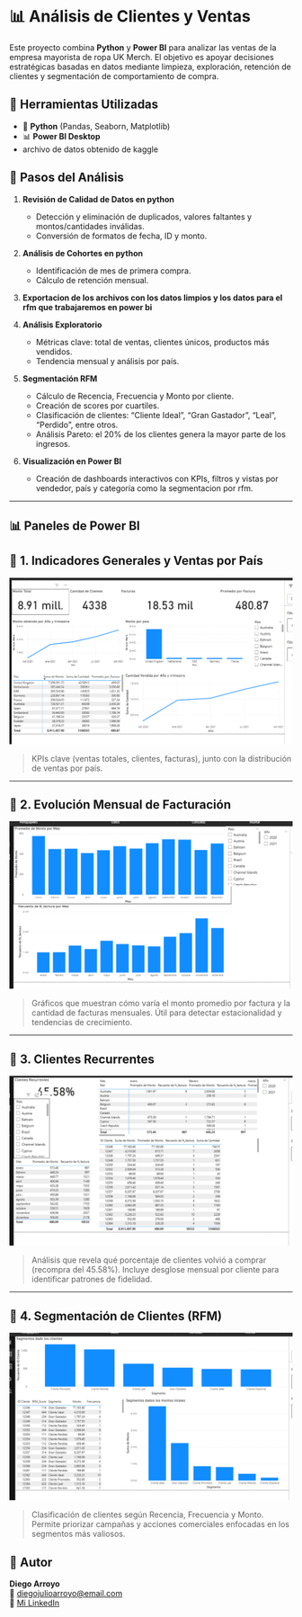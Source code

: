 # 📊 Análisis de Clientes y Ventas 

Este proyecto combina **Python** y **Power BI** para analizar las ventas de la empresa mayorista de ropa UK Merch. El objetivo es apoyar decisiones estratégicas basadas en datos mediante limpieza, exploración, retención de clientes y segmentación de comportamiento de compra.

## 🧰 Herramientas Utilizadas

- 🐍 **Python** (Pandas, Seaborn, Matplotlib)
- 📊 **Power BI Desktop**
- archivo de datos obtenido de kaggle


## 🧪 Pasos del Análisis

1. **Revisión de Calidad de Datos en python** 
   - Detección y eliminación de duplicados, valores faltantes y montos/cantidades inválidas.
   - Conversión de formatos de fecha, ID y monto.

2. **Análisis de Cohortes en python**
   - Identificación de mes de primera compra.
   - Cálculo de retención mensual.

3. **Exportacion de los archivos con los datos limpios y los datos para el rfm que trabajaremos en power bi**

4. **Análisis Exploratorio**
   - Métricas clave: total de ventas, clientes únicos, productos más vendidos.
   - Tendencia mensual y análisis por país.

5. **Segmentación RFM**
   - Cálculo de Recencia, Frecuencia y Monto por cliente.
   - Creación de scores por cuartiles.
   - Clasificación de clientes: “Cliente Ideal”, “Gran Gastador”, “Leal”, “Perdido”, entre otros.
   - Análisis Pareto: el 20% de los clientes genera la mayor parte de los ingresos.

6. **Visualización en Power BI**
   - Creación de dashboards interactivos con KPIs, filtros y vistas por vendedor, país y categoría como la segmentacion por rfm.

---

## 📊 Paneles de Power BI

## 📌 1. Indicadores Generales y Ventas por País

![Indicadores Generales](imagen1.png)

> KPIs clave (ventas totales, clientes, facturas), junto con la distribución de ventas por país. 

---

## 📅 2. Evolución Mensual de Facturación

![Evolución mensual](imagen2.png)

> Gráficos que muestran cómo varía el monto promedio por factura y la cantidad de facturas mensuales. Útil para detectar estacionalidad y tendencias de crecimiento.

---

## 🔁 3. Clientes Recurrentes

![Clientes recurrentes](imagen3.png)

> Análisis que revela qué porcentaje de clientes volvió a comprar (recompra del 45.58%). Incluye desglose mensual por cliente para identificar patrones de fidelidad.

---

## 👥 4. Segmentación de Clientes (RFM)

![Segmentación RFM](imagen4.png)

> Clasificación de clientes según Recencia, Frecuencia y Monto. Permite priorizar campañas y acciones comerciales enfocadas en los segmentos más valiosos.

## 🚀 Autor

**Diego Arroyo**  
📧 diegojulioarroyo@email.com  
🔗 [Mi LinkedIn](https://www.linkedin.com/in/diego-arroyo-b2153b229/) 
